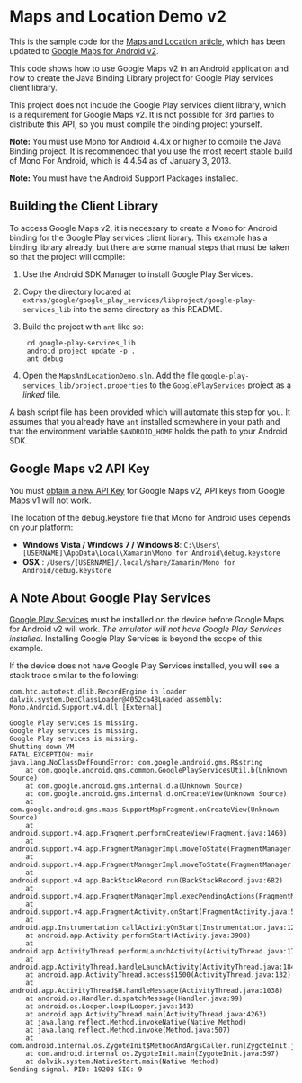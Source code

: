 Maps and Location Demo v2
=========================

This is the sample code for the [Maps and Location article](http://docs.xamarin.com/android/tutorials/Maps_and_Location), which has been updated to [Google Maps for Android v2](https://developers.google.com/maps/documentation/android/). 

This code shows how to use Google Maps v2 in an Android application and how to create the Java Binding Library project for Google Play services client library.

This project does not include the Google Play services client library, which is a requirement for Google Maps v2. It is not possible for 3rd parties to distribute this API, so you must compile the binding project yourself.

**Note:** You must use Mono for Android 4.4.x or higher to compile the Java Binding project. It is recommended that you use the most recent stable build of Mono For Android, which is 4.4.54 as of January 3, 2013.

**Note:** You must have the Android Support Packages installed.


Building the Client Library
---------------------------
To access Google Maps v2, it is necessary to create a Mono for Android binding for the Google Play services client library. This example has a binding library already, but there are some manual steps that must be taken so that the project will compile:

1. Use the Android SDK Manager to install Google Play Services.
2. Copy the directory located at `extras/google/google_play_services/libproject/google-play-services_lib` into the same directory as this README.
3. Build the project with `ant` like so:
    
        cd google-play-services_lib
        android project update -p .
        ant debug

4. Open the `MapsAndLocationDemo.sln`. Add the file `google-play-services_lib/project.properties` to the `GooglePlayServices` project as a *linked* file.

A bash script file has been provided which will automate this step for you. It assumes that you already have `ant` installed somewhere in your path and that the environment variable `$ANDROID_HOME` holds the path to your Android SDK.

Google Maps v2 API Key
----------------------

You must [obtain a new API Key](https://developers.google.com/maps/documentation/android/start#the_google_maps_api_key) for Google Maps v2, API keys from Google Maps v1 will not work. 

The location of the debug.keystore file that Mono for Android uses depends on your platform:

- **Windows Vista / Windows 7 / Windows 8**: `C:\Users\[USERNAME]\AppData\Local\Xamarin\Mono for Android\debug.keystore`
- **OSX** : `/Users/[USERNAME]/.local/share/Xamarin/Mono for Android/debug.keystore`

A Note About Google Play Services
---------------------------------

[Google Play Services](https://play.google.com/store/apps/details?id=com.google.android.gms) must be installed on the device before Google Maps for Android v2 will work. *The emulator will not have Google Play Services installed*. Installing Google Play Services is beyond the scope of this example. 

If the device does not have Google Play Services installed, you will see a stack trace similar to the following:

	com.htc.autotest.dlib.RecordEngine in loader dalvik.system.DexClassLoader@4052ca48Loaded assembly: Mono.Android.Support.v4.dll [External]
	
	Google Play services is missing.
	Google Play services is missing.
	Google Play services is missing.
	Shutting down VM
	FATAL EXCEPTION: main
	java.lang.NoClassDefFoundError: com.google.android.gms.R$string
		at com.google.android.gms.common.GooglePlayServicesUtil.b(Unknown Source)
		at com.google.android.gms.internal.d.a(Unknown Source)
		at com.google.android.gms.internal.d.onCreateView(Unknown Source)
		at com.google.android.gms.maps.SupportMapFragment.onCreateView(Unknown Source)
		at android.support.v4.app.Fragment.performCreateView(Fragment.java:1460)
		at android.support.v4.app.FragmentManagerImpl.moveToState(FragmentManager.java:911)
		at android.support.v4.app.FragmentManagerImpl.moveToState(FragmentManager.java:1088)
		at android.support.v4.app.BackStackRecord.run(BackStackRecord.java:682)
		at android.support.v4.app.FragmentManagerImpl.execPendingActions(FragmentManager.java:1444)
		at android.support.v4.app.FragmentActivity.onStart(FragmentActivity.java:551)
		at android.app.Instrumentation.callActivityOnStart(Instrumentation.java:1201)
		at android.app.Activity.performStart(Activity.java:3908)
		at android.app.ActivityThread.performLaunchActivity(ActivityThread.java:1794)
		at android.app.ActivityThread.handleLaunchActivity(ActivityThread.java:1842)
		at android.app.ActivityThread.access$1500(ActivityThread.java:132)
		at android.app.ActivityThread$H.handleMessage(ActivityThread.java:1038)
		at android.os.Handler.dispatchMessage(Handler.java:99)
		at android.os.Looper.loop(Looper.java:143)
		at android.app.ActivityThread.main(ActivityThread.java:4263)
		at java.lang.reflect.Method.invokeNative(Native Method)
		at java.lang.reflect.Method.invoke(Method.java:507)
		at com.android.internal.os.ZygoteInit$MethodAndArgsCaller.run(ZygoteInit.java:839)
		at com.android.internal.os.ZygoteInit.main(ZygoteInit.java:597)
		at dalvik.system.NativeStart.main(Native Method)
	Sending signal. PID: 19208 SIG: 9
	    